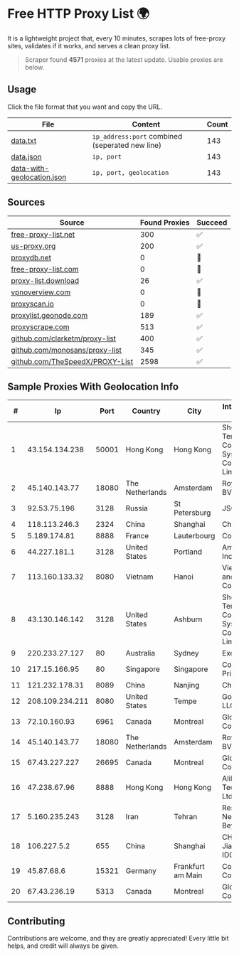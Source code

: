 
# Free HTTP Proxy List 🌍

It is a lightweight project that, every 10 minutes, scrapes lots of free-proxy sites, validates if it works, and serves a clean proxy list.


> Scraper found **4571** proxies at the latest update. Usable proxies are below.

## Usage

Click the file format that you want and copy the URL.


|File|Content|Count|
|----|-------|-----|
|[data.txt](https://raw.githubusercontent.com/themiralay/Proxy-List-World/master/data.txt)|`ip_address:port` combined (seperated new line)|143|
|[data.json](https://raw.githubusercontent.com/themiralay/Proxy-List-World/master/data.json)|`ip, port`|143|
|[data-with-geolocation.json](https://raw.githubusercontent.com/themiralay/Proxy-List-World/master/data-with-geolocation.json)|`ip, port, geolocation`|143|

## Sources

|Source|Found Proxies|Succeed|
|------|-------------|-------|
|[free-proxy-list.net](https://free-proxy-list.net)|300|✅|
|[us-proxy.org](https://www.us-proxy.org)|200|✅|
|[proxydb.net](http://proxydb.net)|0|🚫|
|[free-proxy-list.com](https://free-proxy-list.com/?page=&port=&type%5B%5D=http&type%5B%5D=https&up_time=0&search=Search)|0|🚫|
|[proxy-list.download](https://www.proxy-list.download/HTTP)|26|✅|
|[vpnoverview.com](https://vpnoverview.com/privacy/anonymous-browsing/free-proxy-servers)|0|🚫|
|[proxyscan.io](https://www.proxyscan.io)|0|🚫|
|[proxylist.geonode.com](https://proxylist.geonode.com/api/proxy-list?limit=300&page=1&sort_by=lastChecked&sort_type=desc&protocols=http,https)|189|✅|
|[proxyscrape.com](https://api.proxyscrape.com/v2/?request=displayproxies&protocol=http&timeout=10000&country=all&ssl=all&anonymity=all)|513|✅|
|[github.com/clarketm/proxy-list](https://raw.githubusercontent.com/clarketm/proxy-list/master/proxy-list-raw.txt)|400|✅|
|[github.com/monosans/proxy-list](https://raw.githubusercontent.com/monosans/proxy-list/main/proxies/http.txt)|345|✅|
|[github.com/TheSpeedX/PROXY-List](https://raw.githubusercontent.com/TheSpeedX/PROXY-List/master/http.txt)|2598|✅|


## Sample Proxies With Geolocation Info

|#|Ip|Port|Country|City|Internet Service Provider|
|-|--|----|-------|----|-------------------------|
|1|43.154.134.238|50001|Hong Kong|Hong Kong|Shenzhen Tencent Computer Systems Company Limited|
|2|45.140.143.77|18080|The Netherlands|Amsterdam|RoyaleHosting BV|
|3|92.53.75.196|3128|Russia|St Petersburg|JSC Selectel|
|4|118.113.246.3|2324|China|Shanghai|Chinanet|
|5|5.189.174.81|8888|France|Lauterbourg|Contabo GmbH|
|6|44.227.181.1|3128|United States|Portland|Amazon.com, Inc.|
|7|113.160.133.32|8080|Vietnam|Hanoi|VietNam Post and Telecom Corporation|
|8|43.130.146.142|3128|United States|Ashburn|Shenzhen Tencent Computer Systems Company Limited|
|9|220.233.27.127|80|Australia|Sydney|Exetel Pty Ltd|
|10|217.15.166.95|80|Singapore|Singapore|Contabo Asia Private Limited|
|11|121.232.178.31|8089|China|Nanjing|Chinanet|
|12|208.109.234.211|8080|United States|Tempe|GoDaddy.com, LLC|
|13|72.10.160.93|6961|Canada|Montreal|GloboTech Communications|
|14|45.140.143.77|18080|The Netherlands|Amsterdam|RoyaleHosting BV|
|15|67.43.227.227|26695|Canada|Montreal|GloboTech Communications|
|16|47.238.67.96|8888|Hong Kong|Hong Kong|Alibaba (US) Technology Co., Ltd.|
|17|5.160.235.243|3128|Iran|Tehran|Respina Networks & Beyond PJSC|
|18|106.227.5.2|655|China|Shanghai|CHINANET Jiangx province IDC network|
|19|45.87.68.6|15321|Germany|Frankfurt am Main|Cogent Communications|
|20|67.43.236.19|5313|Canada|Montreal|GloboTech Communications|



## Contributing

Contributions are welcome, and they are greatly appreciated! Every
little bit helps, and credit will always be given.

